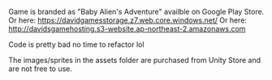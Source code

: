 Game is branded as "Baby Alien's Adventure" availble on Google Play Store.
Or here: https://davidgamesstorage.z7.web.core.windows.net/
Or here: http://davidsgamehosting.s3-website.ap-northeast-2.amazonaws.com

Code is pretty bad no time to refactor lol

The images/sprites in the assets folder are purchased from Unity Store and are not free to use.
